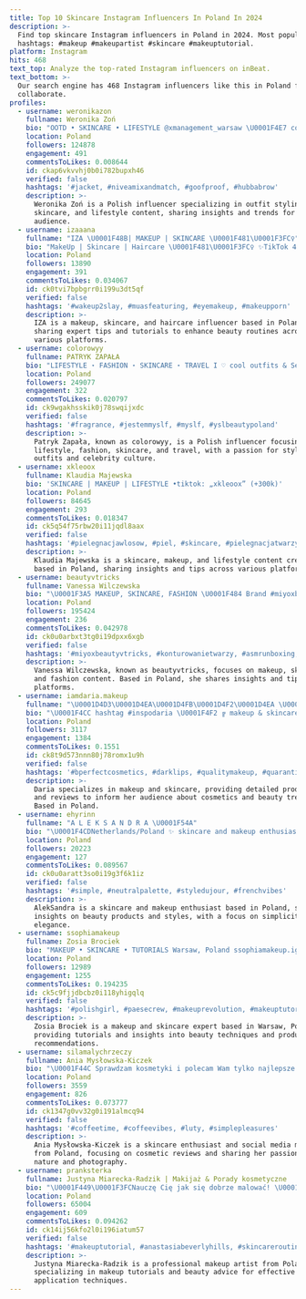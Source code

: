 ```yaml
---
title: Top 10 Skincare Instagram Influencers In Poland In 2024
description: >-
  Find top skincare Instagram influencers in Poland in 2024. Most popular
  hashtags: #makeup #makeupartist #skincare #makeuptutorial.
platform: Instagram
hits: 468
text_top: Analyze the top-rated Instagram influencers on inBeat.
text_bottom: >-
  Our search engine has 468 Instagram influencers like this in Poland for you to
  collaborate.
profiles:
  - username: weronikazon
    fullname: Weronika Zoń
    bio: "OOTD • SKINCARE • LIFESTYLE @xmanagement_warsaw \U0001F4E7 collab@weronikazon.com"
    location: Poland
    followers: 124878
    engagement: 491
    commentsToLikes: 0.008644
    id: ckap6vkvvhj0b0i782bupxh46
    verified: false
    hashtags: '#jacket, #niveamixandmatch, #goofproof, #hubbabrow'
    description: >-
      Weronika Zoń is a Polish influencer specializing in outfit styling,
      skincare, and lifestyle content, sharing insights and trends for her
      audience.
  - username: izaaana
    fullname: "IZA \U0001F48B| MAKEUP | SKINCARE \U0001F481\U0001F3FC‍♀️"
    bio: "MakeUp | Skincare | Haircare \U0001F481\U0001F3FC‍♀️ ✨TikTok 40k izaaana_ \U0001F444Makijaż Płock/Warszawa \U0001F4E9Collabs: izaaana@gmail.com"
    location: Poland
    followers: 13890
    engagement: 391
    commentsToLikes: 0.034067
    id: ck0tvi7bpbgrr0i199u3dt5qf
    verified: false
    hashtags: '#wakeup2slay, #muasfeaturing, #eyemakeup, #makeupporn'
    description: >-
      IZA is a makeup, skincare, and haircare influencer based in Poland,
      sharing expert tips and tutorials to enhance beauty routines across
      various platforms.
  - username: colorowyy
    fullname: PATRYK ZAPAŁA
    bio: "LIFESTYLE ⋆ FASHION ⋆ SKINCARE ⋆ TRAVEL I ♡ cool outfits & Selena Gomez \U0001F9FF represented by @spectotalents \U0001FAAC \U0001F4E9 tomek@specto.pl"
    location: Poland
    followers: 249077
    engagement: 322
    commentsToLikes: 0.020797
    id: ck9wgakhsskik0j78swqijxdc
    verified: false
    hashtags: '#fragrance, #jestemmyslf, #myslf, #yslbeautypoland'
    description: >-
      Patryk Zapała, known as colorowyy, is a Polish influencer focusing on
      lifestyle, fashion, skincare, and travel, with a passion for stylish
      outfits and celebrity culture.
  - username: xkleoox
    fullname: Klaudia Majewska
    bio: 'SKINCARE | MAKEUP | LIFESTYLE •tiktok: „xkleoox” (+300k)'
    location: Poland
    followers: 84645
    engagement: 293
    commentsToLikes: 0.018347
    id: ck5q54f75rbw20i11jqdl8aax
    verified: false
    hashtags: '#pielegnacjawlosow, #piel, #skincare, #pielegnacjatwarzy'
    description: >-
      Klaudia Majewska is a skincare, makeup, and lifestyle content creator
      based in Poland, sharing insights and tips across various platforms.
  - username: beautyvtricks
    fullname: Vanessa Wilczewska
    bio: "\U0001F3A5 MAKEUP, SKINCARE, FASHION \U0001F484 Brand #miyoxbeautyvtricks YT, TT @beautyvtricks"
    location: Poland
    followers: 195424
    engagement: 236
    commentsToLikes: 0.042978
    id: ck0u0arbxt3tg0i19dpxx6xgb
    verified: false
    hashtags: '#miyoxbeautyvtricks, #konturowanietwarzy, #asmrunboxing, #victoriassecret'
    description: >-
      Vanessa Wilczewska, known as beautyvtricks, focuses on makeup, skincare,
      and fashion content. Based in Poland, she shares insights and tips across
      platforms.
  - username: iamdaria.makeup
    fullname: "\U0001D4D3\U0001D4EA\U0001D4FB\U0001D4F2\U0001D4EA \U0001F940 makeup • skincare"
    bio: "\U0001F4CC hashtag #inspodaria \U0001F4F2 ╔ makeup & skincare \U0001F9D6\U0001F3FC‍♀️ ╚ cosmetics tests & reviews \U0001F50D"
    location: Poland
    followers: 3117
    engagement: 1384
    commentsToLikes: 0.1551
    id: ck8t9d573nnn80j78romx1u9h
    verified: false
    hashtags: '#bperfectcosmetics, #darklips, #qualitymakeup, #quarantinemakeup'
    description: >-
      Daria specializes in makeup and skincare, providing detailed product tests
      and reviews to inform her audience about cosmetics and beauty trends.
      Based in Poland.
  - username: ehyrinn
    fullname: "A L E K S A N D R A \U0001F54A"
    bio: "\U0001F4CDNetherlands/Poland ✨ skincare and makeup enthusiast ❤️ lover of all beautiful things ✉️ aleksandra.ehyrinn@gmail.com"
    location: Poland
    followers: 20223
    engagement: 127
    commentsToLikes: 0.089567
    id: ck0u0aratt3so0i19g3f6k1iz
    verified: false
    hashtags: '#simple, #neutralpalette, #styledujour, #frenchvibes'
    description: >-
      AlekSandra is a skincare and makeup enthusiast based in Poland, sharing
      insights on beauty products and styles, with a focus on simplicity and
      elegance.
  - username: ssophiamakeup
    fullname: Zosia Brociek
    bio: "MAKEUP • SKINCARE • TUTORIALS Warsaw, Poland ssophiamakeup.ig@gmail.com \U0001F4E7"
    location: Poland
    followers: 12989
    engagement: 1255
    commentsToLikes: 0.194235
    id: ck5c9fjjdbcbz0i118yhigqlq
    verified: false
    hashtags: '#polishgirl, #paesecrew, #makeuprevolution, #makeuptutorial'
    description: >-
      Zosia Brociek is a makeup and skincare expert based in Warsaw, Poland,
      providing tutorials and insights into beauty techniques and product
      recommendations.
  - username: silamalychrzeczy
    fullname: Ania Mysłowska-Kiczek
    bio: "\U0001F44C Sprawdzam kosmetyki i polecam Wam tylko najlepsze. \U0001F449 Skincare freak, fotograf amator, social media manager. \U0001F33F\U0001F36B Zakochana w naturze i czekoladzie."
    location: Poland
    followers: 3559
    engagement: 826
    commentsToLikes: 0.073777
    id: ck1347g0vv32g0i191almcq94
    verified: false
    hashtags: '#coffeetime, #coffeevibes, #luty, #simplepleasures'
    description: >-
      Ania Mysłowska-Kiczek is a skincare enthusiast and social media manager
      from Poland, focusing on cosmetic reviews and sharing her passion for
      nature and photography.
  - username: pranksterka
    fullname: Justyna Miarecka-Radzik | Makijaż & Porady kosmetyczne
    bio: "\U0001F449\U0001F3FCNauczę Cię jak się dobrze malować! \U0001F484Makijażystka z doświadczeniem \U0001F4E9kontakt: pranksterka.makeup@gmail.com"
    location: Poland
    followers: 65004
    engagement: 609
    commentsToLikes: 0.094262
    id: ck14ij56kfo2l0i196iatum57
    verified: false
    hashtags: '#makeuptutorial, #anastasiabeverlyhills, #skincareroutine, #beautyvideos'
    description: >-
      Justyna Miarecka-Radzik is a professional makeup artist from Poland,
      specializing in makeup tutorials and beauty advice for effective
      application techniques.
---
```


